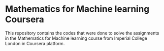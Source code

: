 # Mathematics for Machine learning Coursera
This repository contains the codes that were done to solve the assignments in the Mathematics for Machine learning course from Imperial College London in Coursera platform. 
